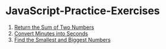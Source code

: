 # JavaScript-Practice-Exercises

1. [Return the Sum of Two Numbers](https://github.com/Bhaveshajani177/JavaScript-Practice-Exercises/blob/main/Return%20the%20Sum%20of%20Two%20Numbers/index.js)
2. [Convert Minutes into Seconds](https://github.com/Bhaveshajani177/JavaScript-Practice-Exercises/blob/main/Convert%20Minutes%20into%20Seconds/index.js)
3. [Find the Smallest and Biggest Numbers](https://github.com/Bhaveshajani177/JavaScript-Practice-Exercises/blob/main/Find%20the%20Smallest%20and%20Biggest%20Numbers/index.js)
